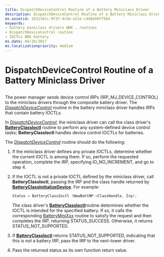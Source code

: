 ```yaml
---
title: DispatchDeviceControl Routine of a Battery Miniclass Driver
description: DispatchDeviceControl Routine of a Battery Miniclass Driver
ms.assetid: 26313dcc-9f37-4c5e-a21e-c4d8a50ff564
keywords:
- battery miniclass drivers WDK , routines
- DispatchDeviceControl routine
- IOCTLs WDK battery
ms.date: 04/20/2017
ms.localizationpriority: medium
---
```


# DispatchDeviceControl Routine of a Battery Miniclass Driver


## <span id="ddk_dispatchdevicecontrol_routine_of_battery_miniclass_driver_dg"></span><span id="DDK_DISPATCHDEVICECONTROL_ROUTINE_OF_BATTERY_MINICLASS_DRIVER_DG"></span>


The power manager sends device control IRPs (IRP\_MJ\_DEVICE\_CONTROL) to the miniclass drivers through the composite battery driver. The [*DispatchDeviceControl*](https://docs.microsoft.com/windows-hardware/drivers/ddi/content/wdm/nc-wdm-driver_dispatch) routine in the battery miniclass driver handles IRPs that contain battery IOCTLs.

In [*DispatchDeviceControl*](https://docs.microsoft.com/windows-hardware/drivers/ddi/content/wdm/nc-wdm-driver_dispatch), the miniclass driver can call the class driver's [**BatteryClassIoctl**](https://msdn.microsoft.com/library/windows/hardware/ff536267) routine to perform any system-defined device control tasks; **BatteryClassIoctl** handles device control IOCTLs for batteries.

The [*DispatchDeviceControl*](https://docs.microsoft.com/windows-hardware/drivers/ddi/content/wdm/nc-wdm-driver_dispatch) routine should do the following:

1.  If the miniclass driver defines any private IOCTLs, determine whether the current IOCTL is among them. If so, perform the requested operation, complete the IRP, specifying IO\_NO\_INCREMENT, and go to step 4.

2.  If the IOCTL is not a private IOCTL defined by the miniclass driver, call **BatteryClassIoctl**, passing the IRP and the class handle returned by [**BatteryClassInitializeDevice**](https://msdn.microsoft.com/library/windows/hardware/ff536266). For example:

    ```cpp
    Status = BatteryClassIoctl (NewBattNP->ClassHandle, Irp);
    ```

    The class driver's [**BatteryClassIoctl**](https://msdn.microsoft.com/library/windows/hardware/ff536267)routine determines whether the IOCTL is intended for the specified battery. If so, it calls the corresponding [BatteryMini*Xxx*](https://msdn.microsoft.com/library/windows/hardware/ff536286) routine to satisfy the request and then completes the IRP, returning STATUS\_SUCCESS. Otherwise, it returns STATUS\_NOT\_SUPPORTED.

3.  If [**BatteryClassIoctl**](https://msdn.microsoft.com/library/windows/hardware/ff536267) returns STATUS\_NOT\_SUPPORTED, indicating that this is not a battery IRP, pass the IRP to the next-lower driver.

4.  Pass the returned status as its own function return value.

 

 




